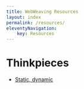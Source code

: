 ```yaml
---
title: WebWeaving Resources
layout: index
permalink: /resources/
eleventyNavigation:
    key: Resources
---
```


# Thinkpieces
- [Static, dynamic](https://jamesg.blog/2025/01/15/static-dynamic)